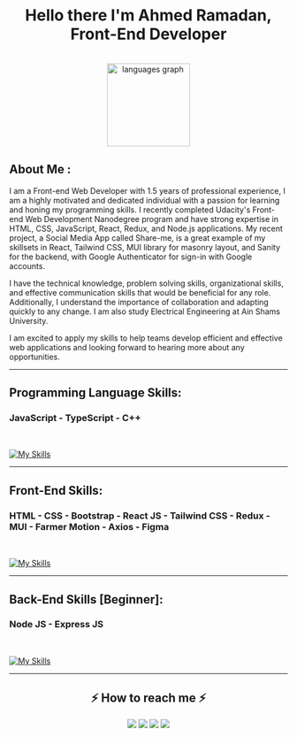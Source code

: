 <h1 align="center"> Hello there I'm Ahmed Ramadan, Front-End Developer </h1>

<br>

<div align="center">
  <img src="https://github-readme-stats.vercel.app/api/top-langs?locale=en&hide_title=false&layout=compact&card_width=320&langs_count=5&theme=dracula&hide_border=false&username=ahmed-abohmaid" height="150" alt="languages graph"  />
</div>

## About Me :

I am a Front-end Web Developer with 1.5 years of professional experience, I am a highly motivated and dedicated individual with a passion for learning and honing my programming skills. I recently completed Udacity's Front-end Web Development Nanodegree program and have strong expertise in HTML, CSS, JavaScript, React, Redux, and Node.js applications. My recent project, a Social Media App called Share-me, is a great example of my skillsets in React, Tailwind CSS, MUI library for masonry layout, and Sanity for the backend, with Google Authenticator for sign-in with Google accounts. 

I have the technical knowledge, problem solving skills, organizational skills, and effective communication skills that would be beneficial for any role. Additionally, I understand the importance of collaboration and adapting quickly to any change. I am also study Electrical Engineering at Ain Shams University.

I am excited to apply my skills to help teams develop efficient and effective web applications and looking forward to hearing more about any opportunities.

<hr>

## Programming Language Skills:

### JavaScript - TypeScript - C++

<br>

[![My Skills](https://skillicons.dev/icons?i=js,ts,cpp)](https://skillicons.dev)

---

## Front-End Skills:

### HTML - CSS - Bootstrap - React JS - Tailwind CSS - Redux - MUI - Farmer Motion - Axios - Figma

<br>

[![My Skills](https://skillicons.dev/icons?i=html,css,bootstrap,react,tailwind,redux,mui,&perline=10)](https://skillicons.dev)

---

## Back-End Skills [Beginner]:

### Node JS - Express JS

<br>

[![My Skills](https://skillicons.dev/icons?i=nodejs,express,&perline=10)](https://skillicons.dev)

---

<h2 align="center">⚡️ How to reach me ⚡️</h2>
  
<p align="center">
    <a href="mailto:ahmedmedo.am121212@gmail.com"><img src="https://img.shields.io/badge/-Gmail-D14836?style=for-the-badge&logo=Gmail&logoColor=white"></img></a>
    <a href="https://linkedin.com/in/ahmed-abohmaid"alt="Linkedin"><img src="https://img.shields.io/badge/LinkedIn-0077B5?style=for-the-badge&logo=linkedin&logoColor=white"></a>
    <a href="https://github.com/Ahmed-AboHmaiD" alt="GitHub"><img src="https://img.shields.io/badge/GitHub-100000?style=for-the-badge&logo=github&logoColor=white"></a>
    <a href="https://twitter.com/ahmed_abohmaid" alt="Twitter"><img src="https://img.shields.io/twitter/url?url=https%3A%2F%2Ftwitter.com%2Fahmed_abohmaid"></a>

</p>
